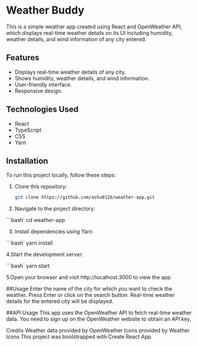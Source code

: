 # Weather Buddy

This is a simple weather app created using React and OpenWeather API, which displays real-time weather details on its UI including humidity, weather details, and wind information of any city entered.

## Features

- Displays real-time weather details of any city.
- Shows humidity, weather details, and wind information.
- User-friendly interface.
- Responsive design.

## Technologies Used

- React
- TypeScript
- CSS
- Yarn

## Installation

To run this project locally, follow these steps:

1. Clone this repository:

   ```bash
   git clone https://github.com/ashu0126/weather-app.git
   
2. Navigate to the project directory:

  ```bash`
  cd weather-app

3. Install dependencies using Yarn

  ```bash`
  yarn install

4.Start the development server:

  ```bash`
  yarn start

5.Open your browser and visit http://localhost:3000 to view the app.

##Usage
Enter the name of the city for which you want to check the weather.
Press Enter or click on the search button.
Real-time weather details for the entered city will be displayed.

##API Usage
This app uses the OpenWeather API to fetch real-time weather data. You need to sign up on the OpenWeather website to obtain an API key.

Credits
Weather data provided by OpenWeather
Icons provided by Weather Icons
This project was bootstrapped with Create React App.
